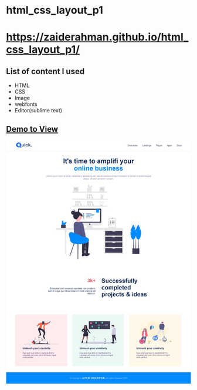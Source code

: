 # html_css_layout_p1
# https://zaiderahman.github.io/html_css_layout_p1/
## List of content I used
* HTML
* CSS
* Image
* webfonts
* Editor(sublime text)
## [Demo to View](https://zaiderahman.github.io/html_css_layout_p1/)

![alt text][screenshot]

[screenshot]:https://github.com/ZaideRahman/html_css_layout_p1/blob/main/full%20layout_p1.jpg

